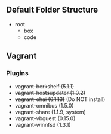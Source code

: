 ## Default Folder Structure
* root
    * box
    * code

## Vagrant

### Plugins
* ~~vagrant-berkshelf (5.1.1)~~
* ~~vagrant-hostsupdater (1.0.2)~~
* ~~vagrant-ohai (0.1.13)~~ (Do NOT install)
* vagrant-omnibus (1.5.0)
* vagrant-share (1.1.9, system)
* vagrant-vbguest (0.15.0)
* vagrant-winnfsd (1.3.1)

